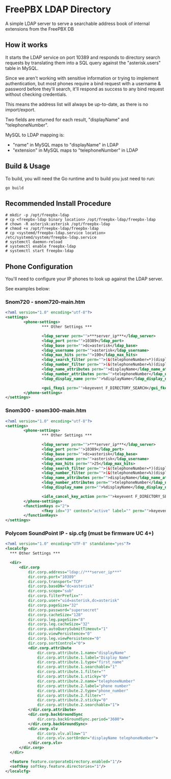 # FreePBX LDAP Directory
A simple LDAP server to serve a searchable address book of internal extensions from the FreePBX DB

## How it works
It starts the LDAP service on port 10389 and responds to directory search requests by translating them into a SQL query against the "asterisk.users" table in MySQL.

Since we aren't working with sensitive information or trying to implement authentication, but most phones require a bind request with a username & password before they'll search, it'll respond as success to any bind request without checking credentials.

This means the address list will always be up-to-date, as there is no import/export.

Two fields are returned for each result, "displayName" and "telephoneNumber".

MySQL to LDAP mapping is:
* "name" in MySQL maps to "displayName" in LDAP
* "extension" in MySQL maps to "telephoneNumber" in LDAP

## Build & Usage
To build, you will need the Go runtime and to build you just need to run:

```
go build
```

## Recommended Install Procedure
```
# mkdir -p /opt/freepbx-ldap
# cp <freepbx-ldap binary location> /opt/freepbx-ldap/freepbx-ldap
# chown -R asterisk:asterisk /opt/freepbx-ldap
# chmod +x /opt/freepbx-ldap/freepbx-ldap
# cp <systemd/freepbx-ldap.service location> /etc/systemd/system/freepbx-ldap.service
# systemctl daemon-reload
# systemctl enable freepbx-ldap
# systemctl start freepbx-ldap
```

## Phone Configuration
You'll need to configure your IP phones to look up against the LDAP server.

See examples below:

### Snom720 - snom720-main.htm
```xml
<?xml version="1.0" encoding="utf-8"?>
<settings>
        <phone-settings>
                *** Other Settings ***

                <ldap_server perm="">***server_ip***</ldap_server>
                <ldap_port perm="">10389</ldap_port>
                <ldap_base perm="">dc=asterisk</ldap_base>
                <ldap_username perm="">asterisk</ldap_username>
                <ldap_max_hits perm="">100</ldap_max_hits>
                <ldap_search_filter perm="">(&(telephoneNumber=*)(displayName=%))</ldap_search_filter>
                <ldap_number_filter perm="">(&(telephoneNumber=%)(displayName=*))</ldap_number_filter>
                <ldap_name_attributes perm="">displayName</ldap_name_attributes>
                <ldap_number_attributes perm="">telephoneNumber</ldap_number_attributes>
                <ldap_display_name perm="">%displayName</ldap_display_name>

                <gui_fkey1 perm="">keyevent F_DIRECTORY_SEARCH</gui_fkey1>
        </phone-settings>
</settings>
```

### Snom300 - snom300-main.htm
```xml
<?xml version="1.0" encoding="utf-8"?>
<settings>
        <phone-settings>
                *** Other Settings ***

                <ldap_server perm="">***server_ip***</ldap_server>
                <ldap_port perm="">10389</ldap_port>
                <ldap_base perm="">dc=asterisk</ldap_base>
                <ldap_username perm="">asterisk</ldap_username>
                <ldap_max_hits perm="">25</ldap_max_hits>
                <ldap_search_filter perm="">(&(telephoneNumber=*)(displayName=%))</ldap_search_filter>
                <ldap_number_filter perm="">(&(telephoneNumber=%)(displayName=*))</ldap_number_filter>
                <ldap_name_attributes perm="">displayName</ldap_name_attributes>
                <ldap_number_attributes perm="">telephoneNumber</ldap_number_attributes>
                <ldap_display_name perm="">%displayName</ldap_display_name>

                <idle_cancel_key_action perm="">keyevent F_DIRECTORY_SEARCH</idle_cancel_key_action>
        </phone-settings>
        <functionKeys e="2">
                <fkey idx="3" context="active" label="" perm="">keyevent F_DIRECTORY_SEARCH</fkey>
        </functionKeys>
</settings>
```

### Polycom SoundPoint IP - sip.cfg (must be firmware UC 4+)
```xml
<?xml version="1.0" encoding="UTF-8" standalone="yes"?>
<localcfg>
  *** Other Settings ***

  <dir>
      <dir.corp
          dir.corp.address="ldap://***server_ip***"
          dir.corp.port="10389"
          dir.corp.transport="TCP"
          dir.corp.baseDN="dc=asterisk"
          dir.corp.scope="sub"
          dir.corp.filterPrefix=""
          dir.corp.user="uid=asterisk,dc=asterisk"
          dir.corp.pageSize="32"
          dir.corp.password="supersecret"
          dir.corp.cacheSize="128"
          dir.corp.leg.pageSize="8"
          dir.corp.leg.cacheSize="32"
          dir.corp.autoQuerySubmitTimeout="1"
          dir.corp.viewPersistence="0"
          dir.corp.leg.viewPersistence="0"
          dir.corp.sortControl="0">
          <dir.corp.attribute
              dir.corp.attribute.1.name="displayName"
              dir.corp.attribute.1.label="Display Name"
              dir.corp.attribute.1.type="first_name"
              dir.corp.attribute.1.searchable="1"
              dir.corp.attribute.1.filter=""
              dir.corp.attribute.1.sticky="0"
              dir.corp.attribute.2.name="telephoneNumber"
              dir.corp.attribute.2.label="phone number"
              dir.corp.attribute.2.type="phone_number"
              dir.corp.attribute.2.filter=""
              dir.corp.attribute.2.sticky="0"
              dir.corp.attribute.2.searchable="1">
          </dir.corp.attribute>
          <dir.corp.backGroundSync
              dir.corp.backGroundSync.period="3600">
          </dir.corp.backGroundSync>
          <dir.corp.vlv
              dir.corp.vlv.allow="1"
              dir.corp.vlv.sortOrder="displayName telephoneNumber">
          </dir.corp.vlv>
      </dir.corp>
  </dir>

  <feature feature.corporateDirectory.enabled="1"/>
  <softkey softkey.feature.directories="1"/>
</localcfg>
